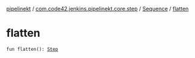 [pipelinekt](../../index.md) / [com.code42.jenkins.pipelinekt.core.step](../index.md) / [Sequence](index.md) / [flatten](./flatten.md)

# flatten

`fun flatten(): `[`Step`](../-step/index.md)